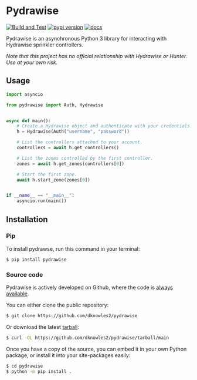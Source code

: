 # Pydrawise

[![Build and Test](https://github.com/dknowles2/pydrawise/workflows/Build%20and%20Test/badge.svg)](https://github.com/dknowles2/pydrawise/actions/workflows/build-and-test.yml)
[![pypi version](https://img.shields.io/pypi/v/pydrawise.svg)](https://pypi.python.org/pypi/pydrawise)
[![docs](https://readthedocs.org/projects/pydrawise/badge/?version=latest)](https://pydrawise.readthedocs.io/en/latest/?badge=latest)

Pydrawise is an asynchronous Python 3 library for interacting with Hydrawise sprinkler controllers.

*Note that this project has no official relationship with Hydrawise or Hunter. Use at your own risk.*

## Usage

```python
import asyncio

from pydrawise import Auth, Hydrawise


async def main():
    # Create a Hydrawise object and authenticate with your credentials.
    h = Hydrawise(Auth("username", "password"))

    # List the controllers attached to your account.
    controllers = await h.get_controllers()

    # List the zones controlled by the first controller.
    zones = await h.get_zones(controllers[0])

    # Start the first zone.
    await h.start_zone(zones[0])


if __name__ == "__main__":
    asyncio.run(main())
```

## Installation

### Pip

To install pydrawse, run this command in your terminal:

```sh
$ pip install pydrawise
```

### Source code

Pydrawise is actively developed on Github, where the code is [always available](https://github.com/dknowles2/pydrawise).

You can either clone the public repository:

```sh
$ git clone https://github.com/dknowles2/pydrawise
```

Or download the latest [tarball](https://github.com/dknowles2/pydrawise/tarball/main):

```sh
$ curl -OL https://github.com/dknowles2/pydrawise/tarball/main
```

Once you have a copy of the source, you can embed it in your own Python package, or install it into your site-packages easily:

```sh
$ cd pydrawise
$ python -m pip install .
```
